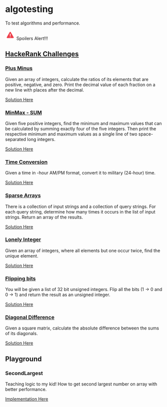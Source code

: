 # algotesting  
To test algorithms and performance.

<img src="./img/warning.png" alt="drawing" width="32"/> Spoilers Alert!!!

## [HackeRank Challenges](https://www.hackerrank.com/)

### [Plus Minus](https://www.hackerrank.com/challenges/one-month-preparation-kit-plus-minus/problem?h_l=interview&isFullScreen=false&playlist_slugs%5B%5D=preparation-kits&playlist_slugs%5B%5D=one-month-preparation-kit&playlist_slugs%5B%5D=one-month-week-one)
Given an array of integers, calculate the ratios of its elements that are positive, negative, and zero. Print the decimal value of each fraction on a new line with  places after the decimal.

[Solution Here](./src/main/java/br/com/lefranchi/algo/plusminus/PlusMinusSolution.java)

### [MinMax - SUM](https://www.hackerrank.com/challenges/one-month-preparation-kit-mini-max-sum/problem?isFullScreen=true&h_l=interview&playlist_slugs%5B%5D=preparation-kits&playlist_slugs%5B%5D=one-month-preparation-kit&playlist_slugs%5B%5D=one-month-week-one)
Given five positive integers, find the minimum and maximum values that can be calculated by summing exactly four of the five integers. Then print the respective minimum and maximum values as a single line of two space-separated long integers.

[Solution Here](./src/main/java/br/com/lefranchi/algo/minmaxsum/MinMaxSumMain.java)

### [Time Conversion](https://www.hackerrank.com/challenges/one-month-preparation-kit-time-conversion/problem?h_l=interview&h_r=next-challenge&h_v=zen&isFullScreen=false&playlist_slugs%5B%5D=preparation-kits&playlist_slugs%5B%5D=one-month-preparation-kit&playlist_slugs%5B%5D=one-month-week-one)
Given a time in -hour AM/PM format, convert it to military (24-hour) time.

[Solution Here](./src/main/java/br/com/lefranchi/algo/timeconversion/TimeConversionMain.java)

### [Sparse Arrays](https://www.hackerrank.com/challenges/one-month-preparation-kit-sparse-arrays/problem?h_l=interview&h_r=next-challenge&h_v=zen&isFullScreen=false&playlist_slugs%5B%5D=preparation-kits&playlist_slugs%5B%5D=one-month-preparation-kit&playlist_slugs%5B%5D=one-month-week-one&h_r=next-challenge&h_v=zen)
There is a collection of input strings and a collection of query strings. For each query string, determine how many times it occurs in the list of input strings. Return an array of the results.

[Solution Here](./src/main/java/br/com/lefranchi/algo/sparsearrays/SparseArraysMain.java)

### [Lonely Integer](https://www.hackerrank.com/challenges/one-month-preparation-kit-lonely-integer/problem?h_l=interview&h_r=next-challenge&h_v=zen&isFullScreen=false&playlist_slugs%5B%5D=preparation-kits&playlist_slugs%5B%5D=one-month-preparation-kit&playlist_slugs%5B%5D=one-month-week-one&h_r=next-challenge&h_v=zen&h_r=next-challenge&h_v=zen)
Given an array of integers, where all elements but one occur twice, find the unique element.

[Solution Here](./src/main/java/br/com/lefranchi/algo/lonelyinteger/LonelyIntegerMain.java)

### [Flipping bits](https://www.hackerrank.com/challenges/one-month-preparation-kit-flipping-bits/problem?h_l=interview&h_r=next-challenge&h_v=zen&isFullScreen=false&playlist_slugs%5B%5D=preparation-kits&playlist_slugs%5B%5D=one-month-preparation-kit&playlist_slugs%5B%5D=one-month-week-one&h_r=next-challenge&h_v=zen&h_r=next-challenge&h_v=zen&h_r=next-challenge&h_v=zen)
You will be given a list of 32 bit unsigned integers. Flip all the bits (1 -> 0 and 0 -> 1) and return the result as an unsigned integer.

[Solution Here](./src/main/java/br/com/lefranchi/algo/flippingbits/FlippingBitsMain.java)

### [Diagonal Difference](https://www.hackerrank.com/challenges/one-month-preparation-kit-diagonal-difference/problem?h_l=interview&h_r=next-challenge&h_v=zen&isFullScreen=false&playlist_slugs%5B%5D=preparation-kits&playlist_slugs%5B%5D=one-month-preparation-kit&playlist_slugs%5B%5D=one-month-week-one&h_r=next-challenge&h_v=zen&h_r=next-challenge&h_v=zen&h_r=next-challenge&h_v=zen&h_r=next-challenge&h_v=zen)
Given a square matrix, calculate the absolute difference between the sums of its diagonals.

[Solution Here](./src/main/java/br/com/lefranchi/algo/diagonaldifference/DiagonalDifferenceMain.java)

## Playground

### SecondLargest
Teaching logic to my kid! How to get second largest number on array with better performance.

[Implementation Here](./src/main/java/br/com/lefranchi/algo/secondlargest/SecondLargest.java)